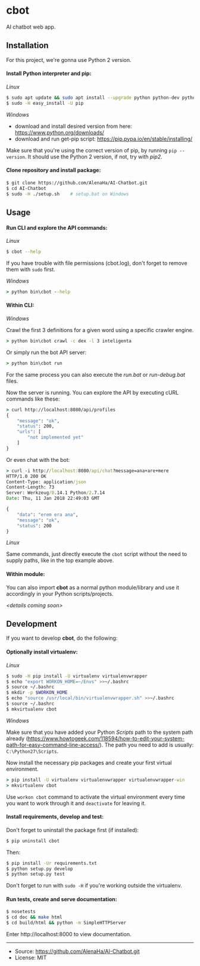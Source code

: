 # cbot

AI chatbot web app.


## Installation

For this project, we're gonna use Python 2 version.

#### Install Python interpreter and pip:

*Linux*

```bash
$ sudo apt update && sudo apt install --upgrade python python-dev python-setuptools
$ sudo -H easy_install -U pip
```

*Windows*
- download and install desired version from here: https://www.python.org/downloads/
- download and run get-pip script: https://pip.pypa.io/en/stable/installing/

Make sure that you're using the correct version of pip, by running
`pip --version`. It should use the Python 2 version, if not, try with *pip2*.

#### Clone repository and install package:

```bash
$ git clone https://github.com/AlenaHa/AI-Chatbot.git
$ cd AI-Chatbot
$ sudo -H ./setup.sh    # setup.bat on Windows
```


## Usage

#### Run CLI and explore the API commands:

*Linux*

```bash
$ cbot --help
```

If you have trouble with file permissions (cbot.log), don't forget to remove
them with `sudo` first.

*Windows*

```bat
> python bin\cbot --help
```

#### Within CLI:

*Windows*

Crawl the first 3 definitions for a given word using a specific crawler engine.

```bat
> python bin\cbot crawl -c dex -l 3 inteligenta
```

Or simply run the bot API server:

```bat
> python bin\cbot run
```

For the same process you can also execute the *run.bat* or *run-debug.bat* files.

Now the server is running. You can explore the API by executing cURL commands
like these:

```bat
> curl http://localhost:8080/api/profiles
{
    "message": "ok",
    "status": 200,
    "urls": [
        "not implemented yet"
    ]
}
```

Or even chat with the bot:

```bat
> curl -i http://localhost:8080/api/chat?message=ana+are+mere
HTTP/1.0 200 OK
Content-Type: application/json
Content-Length: 73
Server: Werkzeug/0.14.1 Python/2.7.14
Date: Thu, 11 Jan 2018 22:49:03 GMT

{
    "data": "erem era ana", 
    "message": "ok", 
    "status": 200
}
```

*Linux*

Same commands, just directly execute the `cbot` script without the need to
supply paths, like in the top example above. 

#### Within module:

You can also import **cbot** as a normal python module/library and use it
accordingly in your Python scripts/projects.

*\<details coming soon\>*

## Development

If you want to develop **cbot**, do the following:

#### Optionally install virtualenv:

*Linux*

```bash
$ sudo -H pip install -U virtualenv virtualenvwrapper
$ echo "export WORKON_HOME=~/Envs" >>~/.bashrc
$ source ~/.bashrc
$ mkdir -p $WORKON_HOME
$ echo "source /usr/local/bin/virtualenvwrapper.sh" >>~/.bashrc
$ source ~/.bashrc
$ mkvirtualenv cbot
```

*Windows*

Make sure that you have added your Python *Scripts* path to the system
path already (https://www.howtogeek.com/118594/how-to-edit-your-system-path-for-easy-command-line-access/).
The path you need to add is usually: `C:\Python27\Scripts`.

Now install the necessary pip packages and create your first virtual environment.

```bat
> pip install -U virtualenv virtualenvwrapper virtualenvwrapper-win
> mkvirtualenv cbot
```

Use `workon cbot` command to activate the virtual environment every time you
want to work through it and `deactivate` for leaving it.

#### Install requirements, develop and test:

Don't forget to uninstall the package first (if installed):

```bash
$ pip uninstall cbot
```

Then:

```bash
$ pip install -Ur requirements.txt
$ python setup.py develop
$ python setup.py test
```

Don't forget to run with `sudo -H` if you're working outside the virtualenv.

#### Run tests, create and serve documentation:

```bash
$ nosetests
$ cd doc && make html
$ cd build/html && python -m SimpleHTTPServer
```

Enter http://localhost:8000 to view documentation.

----

* Source: https://github.com/AlenaHa/AI-Chatbot.git
* License: MIT
